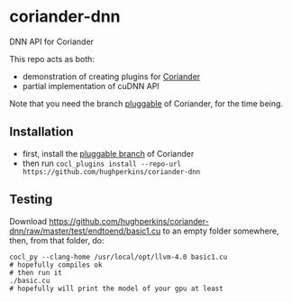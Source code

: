 # coriander-dnn
DNN API for Coriander

This repo acts as both:
- demonstration of creating plugins for [Coriander](https://github.com/hughperkins/coriander)
- partial implementation of cuDNN API

Note that you need the branch [pluggable](https://github.com/hughperkins/coriander/tree/pluggable) of Coriander, for the time being.

## Installation

- first, install the [pluggable branch](https://github.com/hughperkins/coriander/tree/pluggable) of Coriander
- then run `cocl_plugins install --repo-url https://github.com/hughperkins/coriander-dnn`

## Testing

Download https://github.com/hughperkins/coriander-dnn/raw/master/test/endtoend/basic1.cu to an empty folder somewhere, then,
from that folder, do:
```
cocl_py --clang-home /usr/local/opt/llvm-4.0 basic1.cu
# hopefully compiles ok
# then run it
./basic.cu
# hopefully will print the model of your gpu at least
```
